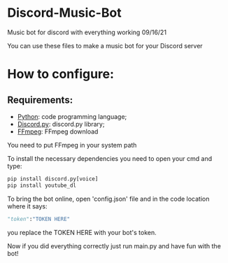 # Discord-Music-Bot
Music bot for discord with everything working 09/16/21

You can use these files to make a music bot for your Discord server

# How to configure:

## Requirements:
* [Python](https://www.python.org/): code programming language;
* [Discord.py](https://discordpy.readthedocs.io/en/latest/): discord.py library;
* [FFmpeg](https://ffmpeg.org/download.html): FFmpeg download

You need to put FFmpeg in your system path

To install the necessary dependencies you need to open your cmd and type:
```py
pip install discord.py[voice]
pip install youtube_dl
```

To bring the bot online, open 'config.json' file and in the code location where it says:
```py
"token":"TOKEN HERE"
```
you replace the TOKEN HERE with your bot's token.

Now if you did everything correctly just run main.py and have fun with the bot!
